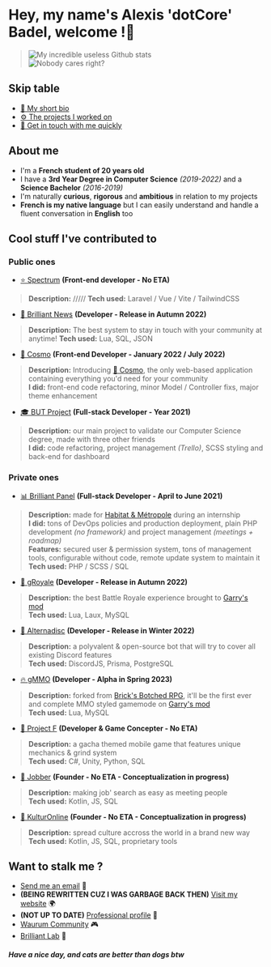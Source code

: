 # Hey, my name's Alexis 'dotCore' Badel, welcome !👋
> ![My incredible useless Github stats](https://github-readme-stats.vercel.app/api?username=dotCore-off&count_private=true&theme=tokyonight)  
> ![Nobody cares right?](https://github-profile-trophy.vercel.app/?username=dotCore-off)

## Skip table
- [👤 My short bio](#about-me)
- [⚙️ The projects I worked on](#cool-stuff-ive-contributed-to)
- [📨 Get in touch with me quickly](#want-to-stalk-me-)

## About me 
- I'm a **French student of 20 years old**
- I have a **3rd Year Degree in Computer Science** *(2019-2022)* and a **Science Bachelor** *(2016-2019)*
- I'm naturally **curious**, **rigorous** and **ambitious** in relation to my projects
- **French is my native language** but I can easily understand and handle a fluent conversation in **English** too

## Cool stuff I've contributed to
### Public ones
- [⭐️ Spectrum](#) **(Front-end developer - No ETA)**
> **Description:** /////
> **Tech used:** Laravel / Vue / Vite / TailwindCSS
- [📰 Brilliant News](https://www.gmodstore.com/market/view/brilliant-news) **(Developer - Release in Autumn 2022)**
> **Description:** The best system to stay in touch with your community at anytime!
> **Tech used:** Lua, SQL, JSON
- [🧊 Cosmo](https://cosmo.dotcore-lab.net) **(Front-end Developer - January 2022 / July 2022)**
> **Description:** Introducing [🧊 Cosmo](https://www.gmodstore.com/market/view/cosmo-the-all-in-one-suite), the only web-based application containing everything you'd need for your community  
> **I did:** front-end code refactoring, minor Model / Controller fixs, major theme enhancement
- [🎓 BUT Project](http://nureg.fr/#/) **(Full-stack Developer - Year 2021)**
> **Description:** our main project to validate our Computer Science degree, made with three other friends  
> **I did:** code refactoring, project management *(Trello)*, SCSS styling and back-end for dashboard
### Private ones
- [📊 Brilliant Panel](https://github.com/dotCore-off/brilliant-panel) **(Full-stack Developer - April to June 2021)**
> **Description:** made for [Habitat & Métropole](https://www.habitat-metropole.fr/) during an internship  
> **I did:** tons of DevOps policies and production deployment, plain PHP development *(no framework)* and project management *(meetings + roadmap)*  
> **Features:** secured user & permission system, tons of management tools, configurable without code, remote update system to maintain it  
> **Tech used:** PHP / SCSS / SQL
- [👑 gRoyale](#) **(Developer - Release in Autumn 2022)**
> **Description:** the best Battle Royale experience brought to [Garry's mod](https://gmod.facepunch.com/)  
> **Tech used:** Lua, Laux, MySQL
- [🤖 Alternadisc](#) **(Developer - Release in Winter 2022)**
> **Description:** a polyvalent & open-source bot that will try to cover all existing Discord features  
> **Tech used:** DiscordJS, Prisma, PostgreSQL
- [🔥 gMMO](https://github.com/Waurum-Studio/gmmo) **(Developer - Alpha in Spring 2023)**
> **Description:** forked from [Brick's Botched RPG](https://github.com/louiefox/botched-rpg), it'll be the first ever and complete MMO styled gamemode on [Garry's mod](https://gmod.facepunch.com/)  
> **Tech used:** Lua, MySQL
- [🌊 Project F](#) **(Developer & Game Concepter - No ETA)**
> **Description:** a gacha themed mobile game that features unique mechanics & grind system  
> **Tech used:** C#, Unity, Python, SQL
- [🚀 Jobber](#) **(Founder - No ETA - Conceptualization in progress)**
> **Description:** making job' search as easy as meeting people   
> **Tech used:** Kotlin, JS, SQL
- [📼 KulturOnline](#) **(Founder - No ETA - Conceptualization in progress)**
> **Description:** spread culture accross the world in a brand new way  
> **Tech used:** Kotlin, JS, SQL, proprietary tools

## Want to stalk me ?
- [Send me an email](mailto:contact@dotcore-lab.net) 📧
- **(BEING REWRITTEN CUZ I WAS GARBAGE BACK THEN)** [Visit my website](https://dotcore-lab.net) 🌍
- **(NOT UP TO DATE)** [Professional profile](https://www.linkedin.com/in/alexis-badel-795819205/) 📑
- [Waurum Community](https://gmod.waurum.net/) 🎮
- [Brilliant Lab](#) 🏢

##### Have a nice day, and cats are better than dogs btw
